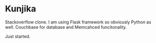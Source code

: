 Kunjika
=======

Stackoverflow clone. I am using Flask framework so obviously Python as well.
Couchbase for database and Memcahced funcitonality.

Just started.
